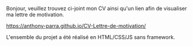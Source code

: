 Bonjour, veuillez trouvez ci-joint mon CV ainsi qu'un lien afin de visualiser ma lettre de motivation.

https://anthony-parra.github.io/CV-Lettre-de-motivation/

L'ensemble du projet a été réalisé en HTML/CSS/JS sans framework.